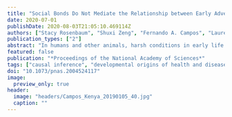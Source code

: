 ```yaml
---
title: "Social Bonds Do Not Mediate the Relationship between Early Adversity and Adult Glucocorticoids in Wild Baboons"
date: 2020-07-01
publishDate: 2020-08-03T21:05:10.469114Z
authors: ["Stacy Rosenbaum", "Shuxi Zeng", "Fernando A. Campos", "Laurence R. Gesquiere", "Jeanne Altmann", "Susan C. Alberts", "Fan Li", "Elizabeth A. Archie"]
publication_types: ["2"]
abstract: "In humans and other animals, harsh conditions in early life can have profound effects on adult physiology, including the stress response. This relationship may be mediated by a lack of supportive relationships in adulthood. That is, early life adversity may inhibit the formation of supportive social ties, and weak social support is itself often linked to dysregulated stress responses. Here, we use prospective, longitudinal data from wild baboons in Kenya to test the links between early adversity, adult social bonds, and adult fecal glucocorticoid hormone concentrations (a measure of hypothalamic– pituitary– adrenal [HPA] axis activation and the stress response). Using a causal inference framework, we found that experiencing one or more sources of early adversity led to a 9 to 14% increase in females' glucocorticoid concentrations across adulthood. However, these effects were not mediated by weak social bonds: The direct effects of early adversity on adult glucocorticoid concentrations were 11 times stronger than the effects mediated by social bonds. This pattern occurred, in part, because the effect of social bonds on glucocorticoids was weak compared to the powerful effects of early adversity on glucocorticoid levels in adulthood. Hence, in female baboons, weak social bonds in adulthood are not enough to explain the effects of early adversity on glucocorticoid concentrations. Together, our results support the well-established notions that early adversity and weak social bonds both predict poor adult health. However, the magnitudes of these two effects differ considerably, and they may act independently of one another."
featured: false
publication: "*Proceedings of the National Academy of Sciences*"
tags: ["causal inference", "developmental origins of health and disease", "HPA axis", "social relationships", "stress response"]
doi: "10.1073/pnas.2004524117"
image:
  preview_only: true
header:
  image: "headers/Campos_Kenya_20190105_40.jpg"
  caption: ""
---
```

